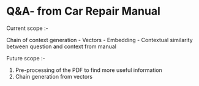 # Q&A- from Car Repair Manual

Current scope :- 

Chain of context generation - Vectors - Embedding - Contextual similarity between question and context from manual

Future scope :- 

1. Pre-processing of the PDF to find more useful information
2. Chain generation from vectors

